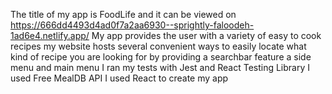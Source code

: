 The title of my app is FoodLife and it can be viewed on https://666dd4493d4ad0f7a2aa6930--sprightly-faloodeh-1ad6e4.netlify.app/
My app provides the user with a variety of easy to cook recipes
my website hosts several convenient ways to easily locate what kind of recipe you are looking for by providing a searchbar feature a side menu and main menu
I ran my tests with Jest and React Testing Library
I used Free MealDB API
I used React to create my app
